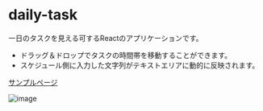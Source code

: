 # daily-task

一日のタスクを見える可するReactのアプリケーションです。

- ドラッグ＆ドロップでタスクの時間帯を移動することができます。
- スケジュール側に入力した文字列がテキストエリアに動的に反映されます。

[サンプルページ](https://daily-task-react.herokuapp.com/)

![image](https://user-images.githubusercontent.com/7373564/91747207-c0f63880-ebf8-11ea-822d-61572b2d93c0.png)
